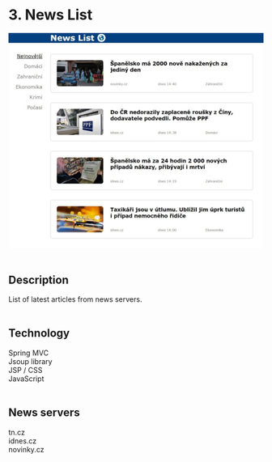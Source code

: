 # 3. News List

<div>
  <img src="news_list.jpg">
</div> <br>

## Description
List of latest articles from news servers. <br><br>

## Technology
Spring MVC <br>
Jsoup library <br>
JSP / CSS <br>
JavaScript <br><br>

## News servers
tn.cz <br>
idnes.cz <br>
novinky.cz 
